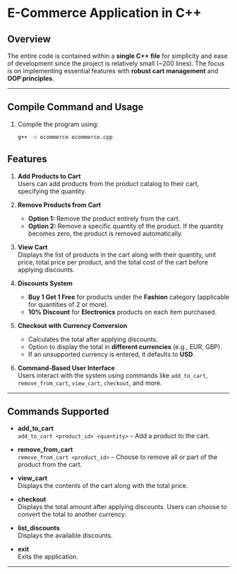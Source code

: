 # E-Commerce Application in C++

## Overview

The entire code is contained within a **single C++ file** for simplicity and ease of development since the project is relatively small (~200 lines). The focus is on implementing essential features with **robust cart management** and **OOP principles**.

---

## Compile Command and Usage

1. Compile the program using:
   ```bash
   g++ -o ecommerce ecommerce.cpp


## Features

1. **Add Products to Cart**  
   Users can add products from the product catalog to their cart, specifying the quantity.

2. **Remove Products from Cart**  
   - **Option 1:** Remove the product entirely from the cart.  
   - **Option 2:** Remove a specific quantity of the product. If the quantity becomes zero, the product is removed automatically.

3. **View Cart**  
   Displays the list of products in the cart along with their quantity, unit price, total price per product, and the total cost of the cart before applying discounts.

4. **Discounts System**  
   - **Buy 1 Get 1 Free** for products under the **Fashion** category (applicable for quantities of 2 or more).
   - **10% Discount** for **Electronics** products on each item purchased.

5. **Checkout with Currency Conversion**  
   - Calculates the total after applying discounts.  
   - Option to display the total in **different currencies** (e.g., EUR, GBP).  
   - If an unsupported currency is entered, it defaults to **USD**.

6. **Command-Based User Interface**  
   Users interact with the system using commands like `add_to_cart`, `remove_from_cart`, `view_cart`, `checkout`, and more.

---



## Commands Supported

- **add_to_cart**  
  `add_to_cart <product_id> <quantity>` – Add a product to the cart.

- **remove_from_cart**  
  `remove_from_cart <product_id>` – Choose to remove all or part of the product from the cart.

- **view_cart**  
  Displays the contents of the cart along with the total price.

- **checkout**  
  Displays the total amount after applying discounts. Users can choose to convert the total to another currency.

- **list_discounts**  
  Displays the available discounts.

- **exit**  
  Exits the application.

---


